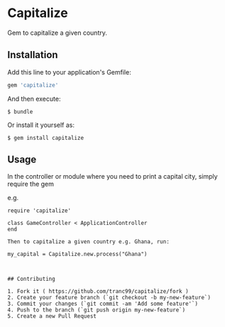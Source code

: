 # Capitalize

Gem to capitalize a given country.

## Installation

Add this line to your application's Gemfile:

```ruby
gem 'capitalize'
```

And then execute:

    $ bundle

Or install it yourself as:

    $ gem install capitalize

## Usage

In the controller or module where you need to print a capital city, simply require the gem

e.g.


```
require 'capitalize'

class GameController < ApplicationController
end

Then to capitalize a given country e.g. Ghana, run:

my_capital = Capitalize.new.process("Ghana")



## Contributing

1. Fork it ( https://github.com/tranc99/capitalize/fork )
2. Create your feature branch (`git checkout -b my-new-feature`)
3. Commit your changes (`git commit -am 'Add some feature'`)
4. Push to the branch (`git push origin my-new-feature`)
5. Create a new Pull Request
